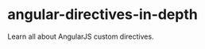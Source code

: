 angular-directives-in-depth
===========================

Learn all about AngularJS custom directives.
